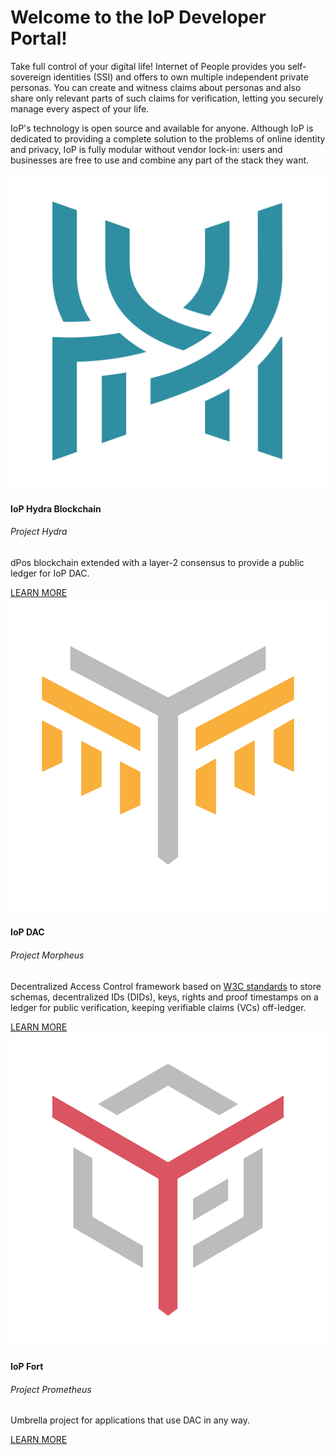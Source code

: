 <style>
  .sidebar {
    display:none;
  }

  .content {
    position: relative;
    top: initial;
    left: initial;
    right: initial;
    bottom: initial;
  }
</style>

<div class="jumbotron">
  <h1 class="display-4">Welcome to the IoP Developer Portal!</h1>
  <p class="lead">
    Take full control of your digital life! Internet of People provides you self-sovereign identities (SSI) and offers to own multiple independent private personas. You can create and witness claims about personas and also share only relevant parts of such claims for verification, letting you securely manage every aspect of your life.
  </p>
  <p>
    IoP's technology is open source and available for anyone. Although IoP is dedicated to providing a complete solution to the problems of online identity and privacy, IoP is fully modular without vendor lock-in: users and businesses are free to use and combine any part of the stack they want.
  </p>

  <div class="row">
    <div class="col-sm-4">
      <div class="card h-100">
        <img src="assets/hydra_logo.png" class="iop-logo mt-3">
        <div class="card-body d-flex flex-column">
          <h4 class="card-title">IoP Hydra Blockchain</h4>
          <h6 class="card-subtitle mb-2 text-muted">Project Hydra</h6>
          <p class="card-text">dPos blockchain extended with a layer-2 consensus to provide a public ledger for IoP DAC.</p>
          <a href="#/hydra" class="btn btn-sm btn-outline-primary mt-auto">LEARN MORE</a>
        </div>
      </div>
    </div>
    <div class="col-sm-4">
      <div class="card h-100">
        <img src="assets/morpheus_logo.png" class="iop-logo mt-3">
        <div class="card-body d-flex flex-column">
          <h4 class="card-title">IoP DAC</h4>
          <h6 class="card-subtitle mb-2 text-muted">Project Morpheus</h6>
          <p class="card-text">Decentralized Access Control framework based on <a href="https://w3c.github.io/did-core">W3C standards</a> to store schemas, decentralized IDs (DIDs), keys, rights and proof timestamps on a ledger for public verification, keeping verifiable claims (VCs) off-ledger.</p>
          <a href="#/dac" class="btn btn-sm btn-outline-primary mt-auto">LEARN MORE</a>
        </div>
      </div>
    </div>
    <div class="col-sm-4">
      <div class="card h-100">
        <img src="assets/prometheus_logo.png" class="iop-logo mt-3">
        <div class="card-body d-flex flex-column">
          <h4 class="card-title">IoP Fort</h4>
          <h6 class="card-subtitle mb-2 text-muted">Project Prometheus</h6>
          <p class="card-text">Umbrella project for applications that use DAC in any way.</p>
          <a href="#/fort" class="btn btn-sm btn-outline-primary mt-auto">LEARN MORE</a>
        </div>
      </div>
    </div>
  </div>
</div>

